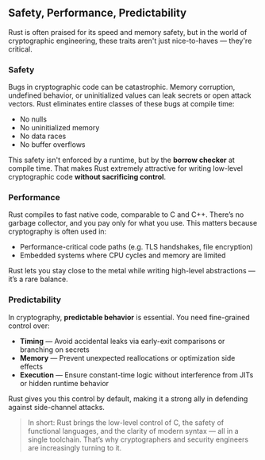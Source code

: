 ## Safety, Performance, Predictability

Rust is often praised for its speed and memory safety, but in the world of cryptographic engineering, these traits aren't just nice-to-haves — they're critical.

### Safety

Bugs in cryptographic code can be catastrophic. Memory corruption, undefined behavior, or uninitialized values can leak secrets or open attack vectors. Rust eliminates entire classes of these bugs at compile time:

- No nulls
- No uninitialized memory
- No data races
- No buffer overflows

This safety isn't enforced by a runtime, but by the **borrow checker** at compile time. That makes Rust extremely attractive for writing low-level cryptographic code **without sacrificing control**.

### ️Performance

Rust compiles to fast native code, comparable to C and C++. There’s no garbage collector, and you pay only for what you use. This matters because cryptography is often used in:

- Performance-critical code paths (e.g. TLS handshakes, file encryption)
- Embedded systems where CPU cycles and memory are limited

Rust lets you stay close to the metal while writing high-level abstractions — it’s a rare balance.

### Predictability

In cryptography, **predictable behavior** is essential. You need fine-grained control over:

- **Timing** — Avoid accidental leaks via early-exit comparisons or branching on secrets
- **Memory** — Prevent unexpected reallocations or optimization side effects
- **Execution** — Ensure constant-time logic without interference from JITs or hidden runtime behavior

Rust gives you this control by default, making it a strong ally in defending against side-channel attacks.

> In short: Rust brings the low-level control of C, the safety of functional languages, and the clarity of modern syntax — all in a single toolchain. That’s why cryptographers and security engineers are increasingly turning to it.
